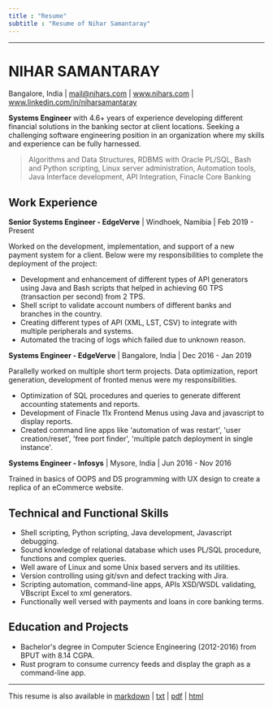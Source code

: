 ```yaml
---
title : "Resume"
subtitle : "Resume of Nihar Samantaray"
---
```

<hr>

NIHAR SAMANTARAY
================

Bangalore, India | mail@nihars.com | www.nihars.com | www.linkedin.com/in/niharsamantaray  
  
**Systems Engineer** with 4.6+ years of experience developing different financial solutions in the banking sector at client locations. Seeking a challenging software engineering position in an organization where my skills and experience can be fully harnessed.  
  
>   Algorithms and Data Structures, RDBMS with Oracle PL/SQL, Bash and Python scripting, Linux server administration, Automation tools, Java Interface development, API Integration, Finacle Core Banking
  

Work Experience
----------------

**Senior Systems Engineer - EdgeVerve** | Windhoek, Namibia | Feb 2019 - Present 

Worked on the development, implementation, and support of a new payment system for a client. Below were my responsibilities to complete the deployment of the project:  

* Development and enhancement of different types of API generators using Java and Bash scripts that helped in achieving 60 TPS (transaction per second) from 2 TPS.  
* Shell script to validate account numbers of different banks and branches in the country.  
* Creating different types of API (XML, LST, CSV) to integrate with multiple peripherals and systems.  
* Automated the tracing of logs which failed due to unknown reason.  
   
**Systems Engineer - EdgeVerve** | Bangalore, India | Dec 2016 - Jan 2019

Parallelly worked on multiple short term projects. Data optimization, report generation, development of fronted menus were my responsibilities.  

* Optimization of SQL procedures and queries to generate different accounting statements and reports.
* Development of Finacle 11x Frontend Menus using Java and javascript to display reports.  
* Created command line apps like 'automation of was restart', 'user creation/reset', 'free port finder', 'multiple patch deployment in single instance'.  
   
**Systems Engineer - Infosys** | Mysore, India | Jun 2016 - Nov 2016

Trained in basics of OOPS and DS programming with UX design to create a replica of an eCommerce website.  

Technical and Functional Skills
----------------
* Shell scripting, Python scripting, Java development, Javascript debugging. 
* Sound knowledge of relational database which uses PL/SQL procedure, functions and complex queries.
* Well aware of Linux and some Unix based servers and its utilities.  
* Version controlling using git/svn and defect tracking with Jira.  
* Scripting automation, command-line apps, APIs XSD/WSDL validating, VBscript Excel to xml generators.  
* Functionally well versed with payments and loans in core banking terms.

Education and Projects
----------------
* Bachelor's degree in Computer Science Engineering (2012-2016) from BPUT with 8.14 CGPA.  
* Rust program to consume currency feeds and display the graph as a command-line app.


<hr>

<p class="align-center">This resume is also available in <a href="/resource/docs/resume/resume.md">markdown</a> | <a href="/resource/docs/resume/resume.txt">txt</a> | <a href="/resource/docs/resume/resume.pdf">pdf</a> | <a href="/resource/docs/resume/resume.html">html</a> <p>
